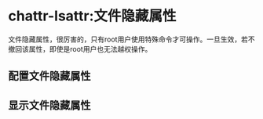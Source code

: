 # chattr-lsattr:文件隐藏属性
文件隐藏属性，很厉害的，只有root用户使用特殊命令才可操作。一旦生效，若不撤回该属性，即使是root用户也无法越权操作。
## 配置文件隐藏属性

## 显示文件隐藏属性